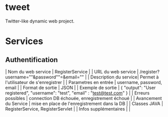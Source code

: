 # tweet
Twitter-like dynamic web project.

# Services

## Authentification

| Nom du web service    | RegisterService                         |
| URL du web service    | /register?username=""&password""=&email="" |
| Description du service| Permet à l'utilisateur de s'enregistrer |
| Parametres en entrée  | username, password, email               |
| Format de sortie      | JSON                                    |
| Exemple de sortie     | { "output": "User registered", "username": "test", "email" : "test@test.com" } |
| Erreurs possibles     | connection DB échouée, enregistrement échoué |
| Avancement du Service | mise en place de l'enregistrement dans la DB |
| Classes JAVA          | RegisterService, RegisterServlet |
| Infos supplémentaires |  |